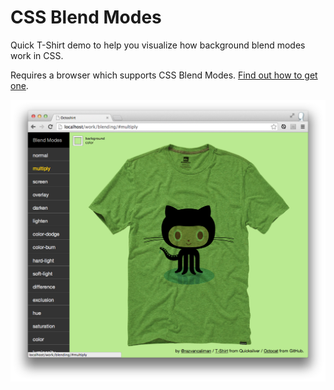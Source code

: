 CSS Blend Modes
===

Quick T-Shirt demo to help you visualize how background blend modes work in CSS.

Requires a browser which supports CSS Blend Modes. [Find out how to get one](http://html.adobe.com/webplatform/enable/#section-chrome).


![demo screenshot](./screenshot.png)